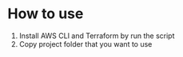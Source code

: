# How to use
1. Install AWS CLI and Terraform by run the script
2. Copy project folder that you want to use
